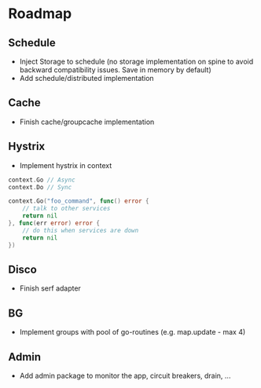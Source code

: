 # Roadmap

## Schedule
 * Inject Storage to schedule (no storage implementation on spine to avoid backward compatibility issues. Save in memory by default)
 * Add schedule/distributed implementation

## Cache
 * Finish cache/groupcache implementation

## Hystrix
 * Implement hystrix in context

```go
context.Go // Async
context.Do // Sync

context.Go("foo_command", func() error {
	// talk to other services
	return nil
}, func(err error) error {
	// do this when services are down
	return nil
})
```

## Disco
 * Finish serf adapter

## BG
 * Implement groups with pool of go-routines (e.g. map.update - max 4)

## Admin
 * Add admin package to monitor the app, circuit breakers, drain, ...